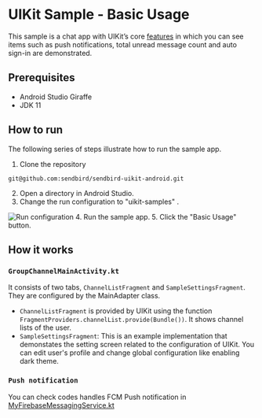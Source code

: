 # UIKit Sample - Basic Usage
This sample is a chat app with UIKit’s core [features](https://sendbird.com/docs/chat/uikit/v3/android/features/overview) in which you can see items such as push notifications, total unread message count and auto sign-in are demonstrated. 

## Prerequisites
- Android Studio Giraffe
- JDK 11

## How to run
The following series of steps illustrate how to run the sample app.
1. Clone the repository
```
git@github.com:sendbird/sendbird-uikit-android.git
```
2. Open a directory in Android Studio.
3. Change the run configuration to "uikit-samples"  .
<img src="../../../../../../../../images/run.png" alt="Run configuration">
4. Run the sample app.
5. Click the "Basic Usage" button.

## How it works

### `GroupChannelMainActivity.kt`
It consists of two tabs, `ChannelListFragment` and `SampleSettingsFragment`. They are configured by the MainAdapter class.
- `ChannelListFragment` is provided by UIKit using the function `FragmentProviders.channelList.provide(Bundle())`. It shows channel lists of the user.
- `SampleSettingsFragment`: This is an example implementation that demonstates the setting screen related to the configuration of UIKit. You can edit user's profile and change global configuration like enabling dark theme.

### `Push notification`
You can check codes handles FCM Push notification in [MyFirebaseMessagingService.kt](../common/fcm/MyFirebaseMessagingService.kt) 
